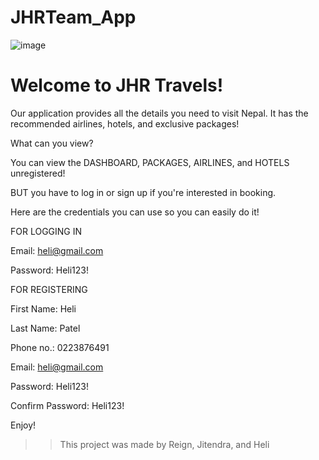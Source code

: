 # JHRTeam_App
![image](https://github.com/user-attachments/assets/03d93c49-4985-46ba-a298-0d95900f6968)
# Welcome to JHR Travels!
Our application provides all the details you need
to visit Nepal. It has the recommended airlines,
hotels, and exclusive packages!

What can you view?

You can view the DASHBOARD, PACKAGES, AIRLINES, and HOTELS unregistered!

BUT you have to log in or sign up if you're interested in booking.

Here are the credentials you can use so you can easily do it!

FOR LOGGING IN

Email: heli@gmail.com

Password: Heli123!

FOR REGISTERING

First Name: Heli

Last Name: Patel

Phone no.: 0223876491

Email: heli@gmail.com

Password: Heli123!

Confirm Password: Heli123!

Enjoy!

>> This project was made by Reign, Jitendra, and Heli 
